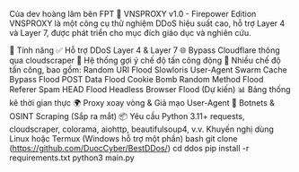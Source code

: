 Của dev hoàng lâm bên FPT
🦊 VNSPROXY v1.0 - Firepower Edition
VNSPROXY là một công cụ thử nghiệm DDoS hiệu suất cao, hỗ trợ Layer 4 và Layer 7, được phát triển cho mục đích giáo dục và nghiên cứu.

🚀 Tính năng
✅ Hỗ trợ DDoS Layer 4 & Layer 7
🌐 Bypass Cloudflare thông qua cloudscraper
🧠 Hệ thống gợi ý chế độ tấn công động
🦾 Nhiều chế độ tấn công, bao gồm:
Random URI Flood
Slowloris
User-Agent Swarm
Cache Bypass Flood
POST Data Flood
Cookie Bomb
Random Method Flood
Referer Spam
HEAD Flood
Headless Browser Flood (Dự kiến)
📊 Bảng thống kê thời gian thực
🌍 Proxy xoay vòng & Giả mạo User-Agent
🔐 Botnets & OSINT Scraping (Sắp ra mắt)
📦 Yêu cầu
Python 3.11+
requests, cloudscraper, colorama, aiohttp, beautifulsoup4, v.v.
Khuyến nghị dùng Linux hoặc Termux (Windows hỗ trợ một phần)
bash
git clone (https://github.com/DuocCyber/BestDDos/)
cd ddos
pip install -r requirements.txt
python3 main.py
